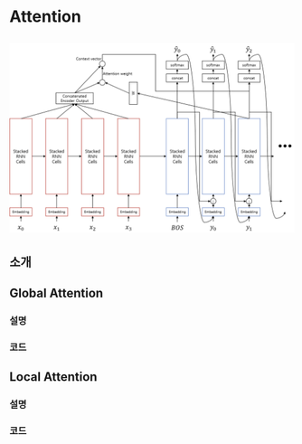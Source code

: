 # Attention

## ![](/assets/seq2seq_with_attn_architecture.png)

## 소개

## Global Attention

### 설명

### 코드

## Local Attention

### 설명

### 코드



